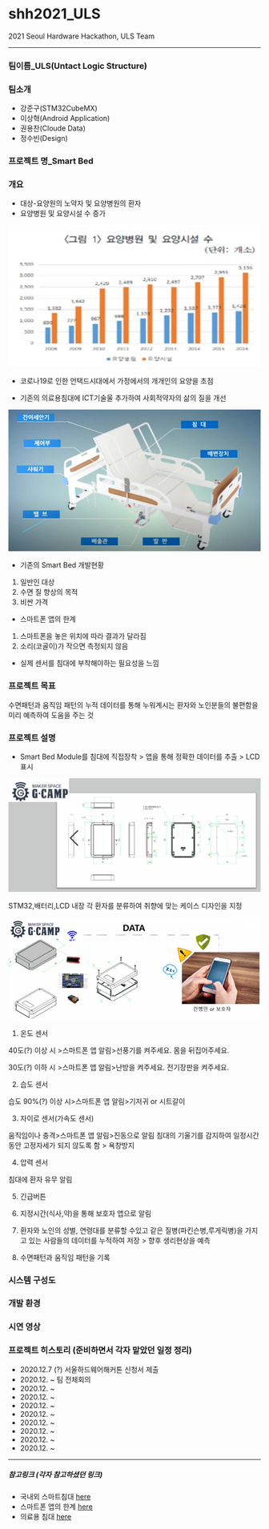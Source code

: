 # shh2021_ULS
 2021 Seoul Hardware Hackathon, ULS Team
 ___
### 팀이름_ULS(Untact Logic Structure)
### 팀소개
 * 강준구(STM32CubeMX)
 * 이상혁(Android Application)
 * 권용찬(Cloude Data)
 * 정수빈(Design)
 ### 프로젝트 명_Smart Bed
### 개요
 * 대상-요양원의 노약자 및 요양병원의 환자
 * 요양병원 및 요양시설 수 증가
 
 ![요양병원 및 요양시설 수 증가](https://github.com/Moderato-Swift/shh2021_ULS/blob/main/image/dataChartOne.png?raw=true)
 * 코로나19로 인한 언택드시대에서 가정에서의 개개인의 요양을 초점
 
 * 기존의 의료용침대에 ICT기술울 추가하여 사회적약자의 삶의 질을 개선
 
 ![기존 의료용침대](https://github.com/Moderato-Swift/shh2021_ULS/blob/main/image/smartbed_resize.png?raw=true)
 
 * 기존의 Smart Bed 개발현황
 
  1. 일반인 대상
  2. 수면 질 향상의 목적
  3. 비싼 가격
  * 스마트폰 앱의 한계
  1. 스마트폰을 놓은 위치에 따라 결과가 달라짐
  2. 소리(코골이)가 작으면 측정되지 않음
 * 실제 센서를 침대에 부착해야하는 필요성을 느낌
 
 ### 프로젝트 목표
 
 수면패턴과 움직임 패턴의 누적 데이터를 통해 누워계시는 환자와 노인분들의 불편함을 미리 예측하여 도움을 주는 것
 
 ### 프로젝트 설명
  
  * Smart Bed Module를 침대에 직접장착 > 앱을 통해 정확한 데이터를 추출 > LCD 표시
  
   ![Smart Bed Case 도면](https://github.com/Moderato-Swift/shh2021_ULS/blob/main/image/drawing_2.png?raw=true)
   
   STM32,배터리,LCD 내장
   각 환자를 분류하여 취향에 맞는 케이스 디자인을 지정
  
   ![Smart Bed Module](https://github.com/Moderato-Swift/shh2021_ULS/blob/main/image/drawing_3.png?raw=true)
  
  1. 온도 센서
  
  40도(?) 이상 시 >스마트폰 앱 알림>선풍기를 켜주세요. 몸을 뒤집어주세요.
  
  30도(?) 이하 시 >스마트폰 앱 알림>난방을 켜주세요. 전기장판을 켜주세요.
  
  2. 습도 센서
  
  습도 90%(?) 이상 시>스마트폰 앱 알림>기저귀 or 시트갈이
  
  3. 자이로 센서(가속도 센서)
  
  움직임이나 충격>스마트폰 앱 알림>진동으로 알림
  침대의 기울기를 감지하여 일정시간동안 고정자세가 되지 않도록 함 > 욕창방지
  
  4. 압력 센서
  
  침대에 환자 유무 알림
  
  5. 긴급버튼
  
  6. 지정시간(식사,약)을 통해 보호자 앱으로 알림
  
  7. 환자와 노인의 성별, 연령대를 분류할 수있고 같은 질병(파킨슨병,루게릭병)을 가지고 있는 사람들의 데이터를 누적하여 저장   > 향후 생리현상을 예측
  
  8. 수면패턴과 움직임 패턴을 기록
  
  ### 시스템 구성도
  ### 개발 환경
  
  
  ### 시연 영상 
  
  
  
  
  ### 프로젝트 히스토리 (준비하면서 각자 맡았던 일정 정리)
  * 2020.12.7 (?) 서울하드웨어해커톤 신청서 제출
  * 2020.12. ~ 팀 전체회의
  * 2020.12. ~ 
  * 2020.12. ~
  * 2020.12. ~
  * 2020.12. ~
  * 2020.12. ~
  * 2020.12. ~
  * 2020.12. ~
  * 2020.12. ~
  ___
 ##### 참고링크 (각자 참고하셨던 링크)
 
 * 국내외 스마트침대 [here](https://www.youtube.com/watch?v=BJTeHOZERnA&feature=youtu.be)
 * 스마트폰 앱의 한계 [here](https://www.youtube.com/watch?app=desktop&v=znju4QaRpok)
 * 의료용 침대 [here](https://www.youtube.com/watch?app=desktop&v=xHsvN7MNfRM)
 
 

 
 
